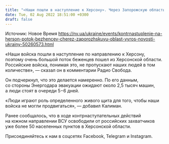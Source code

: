 ```yaml
---
title: "«Наши пошли в наступление к Херсону». Через Запорожскую область пытается эвакуироваться большой поток беженцев — Васильевская ОТГ"
date: Tue, 02 Aug 2022 18:51:00 +0300
draft: false
---
```

Источник: Новое Время https://nv.ua/ukraine/events/kontrnastuplenie-na-herson-potok-bezhencev-cherez-zaporozhskuyu-oblast-vyros-novosti-ukrainy-50260573.html


 «Наши войска пошли в наступление по направлению к Херсону, поэтому очень большой поток беженцев пошел из Херсонской области. Российские войска, понимая это, не пропускают наших людей в том количестве», — сказал он в комментарии Радио Свобода. 

Он подчеркнул, что это делается намеренно. По его данным, со стороны Энергодара эвакуации ожидают около 2,5 тысяч машин, а люди стоят в очереди 5−6 дней. 

«Люди играют роль определенного живого щита для того, чтобы наши войска не могли продвигаться», — добавил Калиман.

Ранее сообщалось, что в ходе контрнаступательных действий на южном направлении ВСУ освободили от российских захватчиков уже более 50 населенных пунктов в Херсонской области. 

Присоединяйтесь к нам в соцсетях Facebook, Telegram и Instagram.
